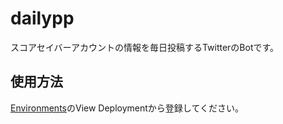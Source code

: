 # dailypp
スコアセイバーアカウントの情報を毎日投稿するTwitterのBotです。

## 使用方法
[Environments](https://github.com/rakkyo150/dailypp/deployments)のView Deploymentから登録してください。
